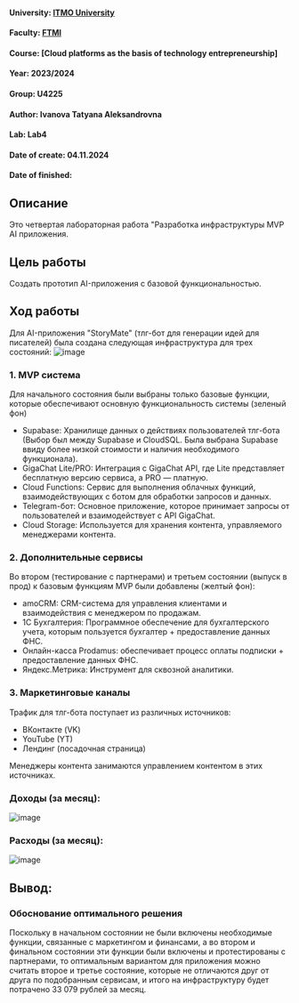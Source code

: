 #### University: [ITMO University](https://itmo.ru/ru/)
#### Faculty: [FTMI](https://ftmi.itmo.ru/)
#### Course: [Cloud platforms as the basis of technology entrepreneurship]
#### Year: 2023/2024
#### Group: U4225
#### Author: Ivanova Tatyana Aleksandrovna
#### Lab: Lab4
#### Date of create: 04.11.2024
#### Date of finished: 

## Описание
Это четвертая лабораторная работа "Разработка инфраструктуры MVP AI приложения.

## Цель работы
Создать прототип AI-приложения с базовой функциональностью.

## Ход работы

Для AI-приложения "StoryMate" (тлг-бот для генерации идей для писателей) была создана следующая инфраструктура для трех состояний:
![image](https://github.com/user-attachments/assets/98b3f602-f930-47b2-a457-bf2f79d4b93b)

### 1. MVP система 
Для начального состояния были выбраны только базовые функции, которые обеспечивают основную функциональность системы (зеленый фон)
- Supabase: Хранилище данных о действиях пользователей тлг-бота (Выбор был между Supabase и CloudSQL. Была выбрана Supabase ввиду более низкой стоимости и наличия необходимого функционала).
- GigaChat Lite/PRO: Интеграция с GigaChat API, где Lite представляет бесплатную версию сервиса, а PRO — платную.
- Cloud Functions: Сервис для выполнения облачных функций, взаимодействующих с ботом для обработки запросов и данных.
- Telegram-бот: Основное приложение, которое принимает запросы от пользователей и взаимодействует с API GigaChat.
- Cloud Storage: Используется для хранения контента, управляемого менеджерами контента.

### 2. Дополнительные сервисы
Во втором (тестирование с партнерами) и третьем состоянии (выпуск в прод) к базовым функциям MVP были добавлены (желтый фон):
- amoCRM: CRM-система для управления клиентами и взаимодействия с менеджером по продажам.
- 1С Бухгалтерия: Программное обеспечение для бухгалтерского учета, которым пользуется бухгалтер + предоставление данных ФНС.
- Онлайн-касса Prodamus: обеспечивает процесс оплаты подписки + предоставление данных ФНС.
- Яндекс.Метрика: Инструмент для сквозной аналитики.

### 3. Маркетинговые каналы
Трафик для тлг-бота поступает из различных источников:
  - ВКонтакте (VK)
  - YouTube (YT)
  - Лендинг (посадочная страница)

Менеджеры контента занимаются управлением контентом в этих источниках.


### Доходы (за месяц): 

![image](https://github.com/user-attachments/assets/b5e46e77-6506-4c3c-9c48-ff08c39bdf8d)

### Расходы (за месяц):

![image](https://github.com/user-attachments/assets/de91ce91-9717-4d1e-9264-cd6d94c9b068)

## Вывод:

### Обоснование оптимального решения

Поскольку в начальном состоянии не были включены необходимые функции, связанные с маркетингом и финансами, а во втором и финальном состоянии эти функции были включены и протестированы с партнерами, то оптимальным вариантом для приложения можно считать второе и третье состояние, которые не отличаются друг от друга по подобранным сервисам, и итого на инфраструктуру будет потрачено 33 079 рублей за месяц.
